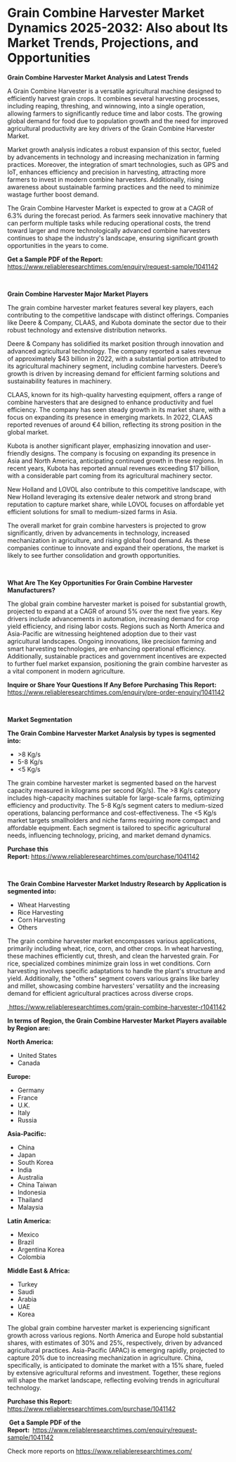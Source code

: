 <p><h1>Grain Combine Harvester Market Dynamics 2025-2032: Also about Its Market Trends, Projections, and Opportunities</h1></p><p><strong>Grain Combine Harvester Market Analysis and Latest Trends</strong></p>
<p><p>A Grain Combine Harvester is a versatile agricultural machine designed to efficiently harvest grain crops. It combines several harvesting processes, including reaping, threshing, and winnowing, into a single operation, allowing farmers to significantly reduce time and labor costs. The growing global demand for food due to population growth and the need for improved agricultural productivity are key drivers of the Grain Combine Harvester Market.</p><p>Market growth analysis indicates a robust expansion of this sector, fueled by advancements in technology and increasing mechanization in farming practices. Moreover, the integration of smart technologies, such as GPS and IoT, enhances efficiency and precision in harvesting, attracting more farmers to invest in modern combine harvesters. Additionally, rising awareness about sustainable farming practices and the need to minimize wastage further boost demand.</p><p>The Grain Combine Harvester Market is expected to grow at a CAGR of 6.3% during the forecast period. As farmers seek innovative machinery that can perform multiple tasks while reducing operational costs, the trend toward larger and more technologically advanced combine harvesters continues to shape the industry's landscape, ensuring significant growth opportunities in the years to come.</p></p>
<p><strong>Get a Sample PDF of the Report:&nbsp;</strong> <a href="https://www.reliableresearchtimes.com/enquiry/request-sample/1041142?utm_campaign=3207&utm_medium=2&utm_source=Github&utm_content=ia&utm_term=09042025&utm_id=grain-combine-harvester">https://www.reliableresearchtimes.com/enquiry/request-sample/1041142</a></p>
<p>&nbsp;</p>
<p><strong>Grain Combine Harvester Major Market Players</strong></p>
<p><p>The grain combine harvester market features several key players, each contributing to the competitive landscape with distinct offerings. Companies like Deere & Company, CLAAS, and Kubota dominate the sector due to their robust technology and extensive distribution networks.</p><p>Deere & Company has solidified its market position through innovation and advanced agricultural technology. The company reported a sales revenue of approximately $43 billion in 2022, with a substantial portion attributed to its agricultural machinery segment, including combine harvesters. Deere’s growth is driven by increasing demand for efficient farming solutions and sustainability features in machinery.</p><p>CLAAS, known for its high-quality harvesting equipment, offers a range of combine harvesters that are designed to enhance productivity and fuel efficiency. The company has seen steady growth in its market share, with a focus on expanding its presence in emerging markets. In 2022, CLAAS reported revenues of around €4 billion, reflecting its strong position in the global market.</p><p>Kubota is another significant player, emphasizing innovation and user-friendly designs. The company is focusing on expanding its presence in Asia and North America, anticipating continued growth in these regions. In recent years, Kubota has reported annual revenues exceeding $17 billion, with a considerable part coming from its agricultural machinery sector.</p><p>New Holland and LOVOL also contribute to this competitive landscape, with New Holland leveraging its extensive dealer network and strong brand reputation to capture market share, while LOVOL focuses on affordable yet efficient solutions for small to medium-sized farms in Asia.</p><p>The overall market for grain combine harvesters is projected to grow significantly, driven by advancements in technology, increased mechanization in agriculture, and rising global food demand. As these companies continue to innovate and expand their operations, the market is likely to see further consolidation and growth opportunities.</p></p>
<p>&nbsp;</p>
<p><strong>What Are The Key Opportunities For Grain Combine Harvester Manufacturers?</strong></p>
<p><p>The global grain combine harvester market is poised for substantial growth, projected to expand at a CAGR of around 5% over the next five years. Key drivers include advancements in automation, increasing demand for crop yield efficiency, and rising labor costs. Regions such as North America and Asia-Pacific are witnessing heightened adoption due to their vast agricultural landscapes. Ongoing innovations, like precision farming and smart harvesting technologies, are enhancing operational efficiency. Additionally, sustainable practices and government incentives are expected to further fuel market expansion, positioning the grain combine harvester as a vital component in modern agriculture.</p></p>
<p><strong>Inquire or Share Your Questions If Any Before Purchasing This Report:</strong> <a href="https://www.reliableresearchtimes.com/enquiry/pre-order-enquiry/1041142?utm_campaign=3207&utm_medium=2&utm_source=Github&utm_content=ia&utm_term=09042025&utm_id=grain-combine-harvester">https://www.reliableresearchtimes.com/enquiry/pre-order-enquiry/1041142</a></p>
<p>&nbsp;</p>
<p><strong>Market Segmentation</strong></p>
<p><strong>The Grain Combine Harvester Market Analysis by types is segmented into:</strong></p>
<p><ul><li>>8 Kg/s</li><li>5-8 Kg/s</li><li><5 Kg/s</li></ul></p>
<p><p>The grain combine harvester market is segmented based on the harvest capacity measured in kilograms per second (Kg/s). The >8 Kg/s category includes high-capacity machines suitable for large-scale farms, optimizing efficiency and productivity. The 5-8 Kg/s segment caters to medium-sized operations, balancing performance and cost-effectiveness. The <5 Kg/s market targets smallholders and niche farms requiring more compact and affordable equipment. Each segment is tailored to specific agricultural needs, influencing technology, pricing, and market demand dynamics.</p></p>
<p><strong>Purchase this Report:&nbsp;</strong><a href="https://www.reliableresearchtimes.com/purchase/1041142?utm_campaign=3207&utm_medium=2&utm_source=Github&utm_content=ia&utm_term=09042025&utm_id=grain-combine-harvester">https://www.reliableresearchtimes.com/purchase/1041142</a></p>
<p>&nbsp;</p>
<p><strong>The Grain Combine Harvester Market Industry Research by Application is segmented into:</strong></p>
<p><ul><li>Wheat Harvesting</li><li>Rice Harvesting</li><li>Corn Harvesting</li><li>Others</li></ul></p>
<p><p>The grain combine harvester market encompasses various applications, primarily including wheat, rice, corn, and other crops. In wheat harvesting, these machines efficiently cut, thresh, and clean the harvested grain. For rice, specialized combines minimize grain loss in wet conditions. Corn harvesting involves specific adaptations to handle the plant's structure and yield. Additionally, the "others" segment covers various grains like barley and millet, showcasing combine harvesters' versatility and the increasing demand for efficient agricultural practices across diverse crops.</p></p>
<p><a href="https://www.reliableresearchtimes.com/grain-combine-harvester-r1041142?utm_campaign=3207&utm_medium=2&utm_source=Github&utm_content=ia&utm_term=09042025&utm_id=grain-combine-harvester">&nbsp;https://www.reliableresearchtimes.com/grain-combine-harvester-r1041142</a></p>
<p><strong>In terms of Region, the Grain Combine Harvester Market Players available by Region are:</strong></p>
<p>
    <p> <strong> North America: </strong>
        <ul>
            <li>United States</li>
            <li>Canada</li>
        </ul>
        </p> 
    <p> <strong> Europe: </strong>
        <ul>
            <li>Germany</li>
            <li>France</li>
            <li>U.K.</li>
            <li>Italy</li>
            <li>Russia</li>
        </ul>
        </p> 
    <p> <strong> Asia-Pacific: </strong>
        <ul>
            <li>China</li>
            <li>Japan</li>
            <li>South Korea</li>
            <li>India</li>
            <li>Australia</li>
            <li>China Taiwan</li>
            <li>Indonesia</li>
            <li>Thailand</li>
            <li>Malaysia</li>
        </ul>
        </p> 
    <p> <strong> Latin America: </strong>
        <ul>
            <li>Mexico</li>
            <li>Brazil</li>
            <li>Argentina Korea</li>
            <li>Colombia</li>
        </ul>
        </p> 
    <p> <strong> Middle East & Africa: </strong>
        <ul>
            <li>Turkey</li>
            <li>Saudi</li>
            <li>Arabia</li>
            <li>UAE</li>
            <li>Korea</li>
        </ul>
    </p>
    </p>
<p><p>The global grain combine harvester market is experiencing significant growth across various regions. North America and Europe hold substantial shares, with estimates of 30% and 25%, respectively, driven by advanced agricultural practices. Asia-Pacific (APAC) is emerging rapidly, projected to capture 20% due to increasing mechanization in agriculture. China, specifically, is anticipated to dominate the market with a 15% share, fueled by extensive agricultural reforms and investment. Together, these regions will shape the market landscape, reflecting evolving trends in agricultural technology.</p></p>
<p><strong>Purchase this Report: </strong><a href="https://www.reliableresearchtimes.com/purchase/1041142?utm_campaign=3207&utm_medium=2&utm_source=Github&utm_content=ia&utm_term=09042025&utm_id=grain-combine-harvester">https://www.reliableresearchtimes.com/purchase/1041142</a></p>
<p>&nbsp;<strong>Get a Sample PDF of the Report:&nbsp;&nbsp;</strong><a href="https://www.reliableresearchtimes.com/enquiry/request-sample/1041142?utm_campaign=3207&utm_medium=2&utm_source=Github&utm_content=ia&utm_term=09042025&utm_id=grain-combine-harvester">https://www.reliableresearchtimes.com/enquiry/request-sample/1041142</a></p>
<p><strong></strong></p>
<p>Check more reports on <a href="https://www.reliableresearchtimes.com/?utm_campaign=3207&utm_medium=2&utm_source=Github&utm_content=ia&utm_term=09042025&utm_id=grain-combine-harvester">https://www.reliableresearchtimes.com/</a></p>